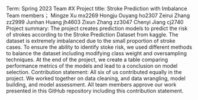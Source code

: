 Term: Spring 2023
Team #X
Project title: Stroke Prediction with Imbalance
Team members；
Mingze Xu mx2269
Hongju Ouyang ho2307
Zeirui Zhang zz2999
Junhan Huang jh4603
Zixun Zhang zz3047
Chenyi Jiang cj2740
Project summary: The project creates prediction models to predict the risk of strokes according to the Stroke Prediction Dataset from kaggle. The dataset is extremely imbalanced due to the small proportion of stroke cases. To ensure the ability to identify stoke risk, we used different methods to balance the dataset including modifying class weight and oversampling techniques. At the end of the project, we create a table comparing performance metrics of the models and lead to a conclusion on model selection.
Contribution statement: All six of us contributed equally in the project. We worked together on data cleaning, and data wrangling, model building, and model assessment. All team members approve our work presented in this GitHub repository including this contribution statement.
